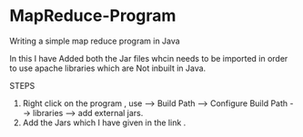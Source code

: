# MapReduce-Program
Writing a simple map reduce program in Java

In this I have Added both the Jar files whcin needs to be imported in order to use apache libraries which are Not inbuilt in Java. 


STEPS 
1. Right click on the program , use --> Build Path --> Configure Build Path --> libraries --> add external jars.
2. Add the Jars which I have given in the link .

